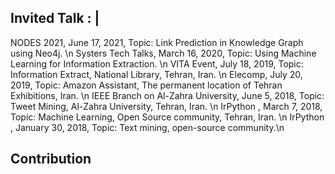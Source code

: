 ## Invited Talk : |
NODES 2021, June 17, 2021, Topic: Link Prediction in Knowledge Graph using Neo4j. \n
Systers Tech Talks, March 16, 2020, Topic: Using Machine Learning  for Information Extraction. \n
VITA Event, July 18, 2019, Topic: Information Extract, National Library, Tehran, Iran. \n
Elecomp, July 20, 2019, Topic: Amazon Assistant, The permanent location of Tehran Exhibitions, Iran. \n
IEEE Branch on Al-Zahra University, June 5, 2018, Topic: Tweet Mining, Al-Zahra University, Tehran, Iran. \n 
IrPython , March 7, 2018, Topic: Machine Learning, Open Source community, Tehran, Iran. \n
IrPython , January 30, 2018, Topic: Text mining, open-source community.\n





## Contribution 
